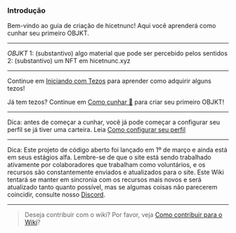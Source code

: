 ### Introdução
Bem-vindo ao guia de criação de hicetnunc! Aqui você aprenderá como cunhar seu primeiro OBJKT.


***

*OBJKT*
1: (substantivo) algo material que pode ser percebido pelos sentidos
2: (substantivo) um NFT em hicetnunc.xyz


***

Continue em [Iniciando com Tezos](https://github.com/teia-community/teia-docs/wiki/Getting-Started-with-Tezos-pt-BR) para aprender como adquirir alguns tezos!

Já tem tezos?
Continue em [Como cunhar 🌿](https://github.com/teia-community/teia-docs/wiki/How-to-mint-🌿-pt-BR) para criar seu primeiro OBJKT!

***

Dica: antes de começar a cunhar, você já pode começar a configurar seu perfil se já tiver uma carteira. Leia [Como configurar seu perfil](https://github.com/teia-community/teia-docs/wiki/Edit-your-profile-pt-BR)

***

Dica: Este projeto de código aberto foi lançado em 1º de março e ainda está em seus estágios alfa. Lembre-se de que o site está sendo trabalhado ativamente por colaboradores que trabalham como voluntários, e os recursos são constantemente enviados e atualizados para o site. Este Wiki tentará se manter em sincronia com os recursos mais novos e será atualizado tanto quanto possível, mas se algumas coisas não parecerem coincidir, consulte nosso [Discord](https://discord.gg/9qkgRsqa).


***

> Deseja contribuir com o wiki? Por favor, veja [Como contribuir para o Wiki](https://github.com/teia-community/teia-docs/wiki/Contributing#how-to-contribute-to-the-wiki)?
